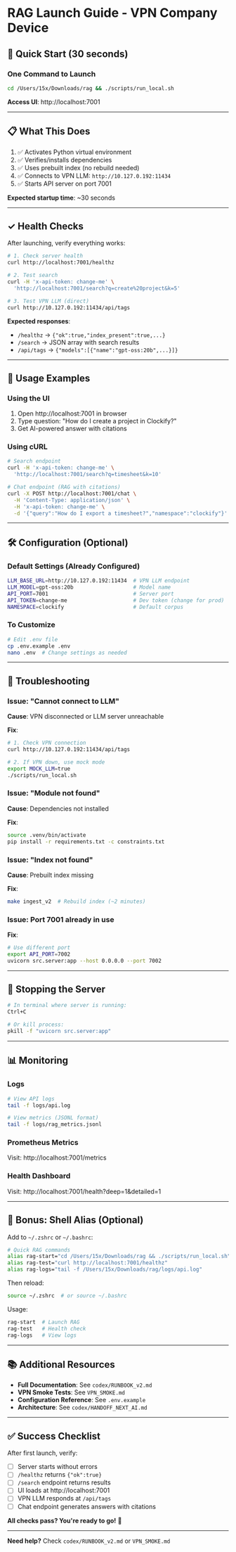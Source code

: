 # RAG Launch Guide - VPN Company Device

## 🚀 Quick Start (30 seconds)

### One Command to Launch
```bash
cd /Users/15x/Downloads/rag && ./scripts/run_local.sh
```

**Access UI**: http://localhost:7001

---

## 📋 What This Does

1. ✅ Activates Python virtual environment
2. ✅ Verifies/installs dependencies
3. ✅ Uses prebuilt index (no rebuild needed)
4. ✅ Connects to VPN LLM: `http://10.127.0.192:11434`
5. ✅ Starts API server on port 7001

**Expected startup time**: ~30 seconds

---

## ✓ Health Checks

After launching, verify everything works:

```bash
# 1. Check server health
curl http://localhost:7001/healthz

# 2. Test search
curl -H 'x-api-token: change-me' \
  'http://localhost:7001/search?q=create%20project&k=5'

# 3. Test VPN LLM (direct)
curl http://10.127.0.192:11434/api/tags
```

**Expected responses**:
- `/healthz` → `{"ok":true,"index_present":true,...}`
- `/search` → JSON array with search results
- `/api/tags` → `{"models":[{"name":"gpt-oss:20b",...}]}`

---

## 🎯 Usage Examples

### Using the UI
1. Open http://localhost:7001 in browser
2. Type question: "How do I create a project in Clockify?"
3. Get AI-powered answer with citations

### Using cURL
```bash
# Search endpoint
curl -H 'x-api-token: change-me' \
  'http://localhost:7001/search?q=timesheet&k=10'

# Chat endpoint (RAG with citations)
curl -X POST http://localhost:7001/chat \
  -H 'Content-Type: application/json' \
  -H 'x-api-token: change-me' \
  -d '{"query":"How do I export a timesheet?","namespace":"clockify"}'
```

---

## 🛠️ Configuration (Optional)

### Default Settings (Already Configured)
```bash
LLM_BASE_URL=http://10.127.0.192:11434  # VPN LLM endpoint
LLM_MODEL=gpt-oss:20b                   # Model name
API_PORT=7001                           # Server port
API_TOKEN=change-me                     # Dev token (change for prod)
NAMESPACE=clockify                      # Default corpus
```

### To Customize
```bash
# Edit .env file
cp .env.example .env
nano .env  # Change settings as needed
```

---

## 🔧 Troubleshooting

### Issue: "Cannot connect to LLM"
**Cause**: VPN disconnected or LLM server unreachable

**Fix**:
```bash
# 1. Check VPN connection
curl http://10.127.0.192:11434/api/tags

# 2. If VPN down, use mock mode
export MOCK_LLM=true
./scripts/run_local.sh
```

### Issue: "Module not found"
**Cause**: Dependencies not installed

**Fix**:
```bash
source .venv/bin/activate
pip install -r requirements.txt -c constraints.txt
```

### Issue: "Index not found"
**Cause**: Prebuilt index missing

**Fix**:
```bash
make ingest_v2  # Rebuild index (~2 minutes)
```

### Issue: Port 7001 already in use
**Fix**:
```bash
# Use different port
export API_PORT=7002
uvicorn src.server:app --host 0.0.0.0 --port 7002
```

---

## 🚫 Stopping the Server

```bash
# In terminal where server is running:
Ctrl+C

# Or kill process:
pkill -f "uvicorn src.server:app"
```

---

## 📊 Monitoring

### Logs
```bash
# View API logs
tail -f logs/api.log

# View metrics (JSONL format)
tail -f logs/rag_metrics.jsonl
```

### Prometheus Metrics
Visit: http://localhost:7001/metrics

### Health Dashboard
Visit: http://localhost:7001/health?deep=1&detailed=1

---

## 🎁 Bonus: Shell Alias (Optional)

Add to `~/.zshrc` or `~/.bashrc`:

```bash
# Quick RAG commands
alias rag-start="cd /Users/15x/Downloads/rag && ./scripts/run_local.sh"
alias rag-test="curl http://localhost:7001/healthz"
alias rag-logs="tail -f /Users/15x/Downloads/rag/logs/api.log"
```

Then reload:
```bash
source ~/.zshrc  # or source ~/.bashrc
```

Usage:
```bash
rag-start  # Launch RAG
rag-test   # Health check
rag-logs   # View logs
```

---

## 📚 Additional Resources

- **Full Documentation**: See `codex/RUNBOOK_v2.md`
- **VPN Smoke Tests**: See `VPN_SMOKE.md`
- **Configuration Reference**: See `.env.example`
- **Architecture**: See `codex/HANDOFF_NEXT_AI.md`

---

## ✅ Success Checklist

After first launch, verify:

- [ ] Server starts without errors
- [ ] `/healthz` returns `{"ok":true}`
- [ ] `/search` endpoint returns results
- [ ] UI loads at http://localhost:7001
- [ ] VPN LLM responds at `/api/tags`
- [ ] Chat endpoint generates answers with citations

**All checks pass? You're ready to go!** 🎉

---

**Need help?** Check `codex/RUNBOOK_v2.md` or `VPN_SMOKE.md`
